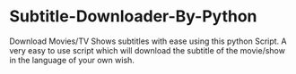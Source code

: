 # Subtitle-Downloader-By-Python
Download Movies/TV Shows subtitles with ease using this python Script.
A very easy to use script which will download the subtitle of the movie/show in the language of your own wish.

